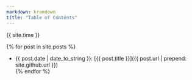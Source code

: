 ```yaml
---
markdown: kramdown
title: "Table of Contents"
---
```

{{ site.time }}

{% for post in site.posts %}
+ {{ post.date | date_to_string }}: [{{ post.title }}]({{ post.url | prepend: site.github.url }})  
{% endfor %}
